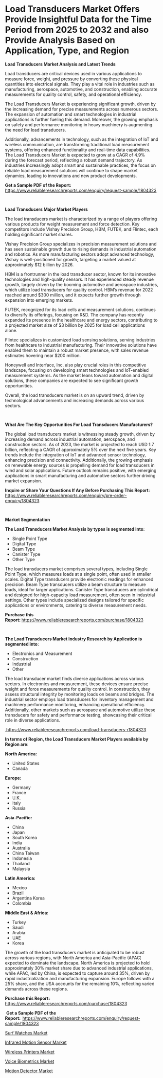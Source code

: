 <p><h1>Load Transducers Market Offers Provide Insightful Data for the Time Period from 2025 to 2032 and also Provide Analysis Based on Application, Type, and Region</h1></p><p><strong>Load Transducers Market Analysis and Latest Trends</strong></p>
<p><p>Load transducers are critical devices used in various applications to measure force, weight, and pressure by converting these physical quantities into electrical signals. They play a vital role in industries such as manufacturing, aerospace, automotive, and construction, enabling accurate measurements for quality control, safety, and operational efficiency.</p><p>The Load Transducers Market is experiencing significant growth, driven by the increasing demand for precise measurements across numerous sectors. The expansion of automation and smart technologies in industrial applications is further fueling this demand. Moreover, the growing emphasis on safety and performance monitoring in heavy machinery is augmenting the need for load transducers. </p><p>Additionally, advancements in technology, such as the integration of IoT and wireless communication, are transforming traditional load measurement systems, offering enhanced functionality and real-time data capabilities. The Load Transducers Market is expected to grow at a CAGR of 4.9% during the forecast period, reflecting a robust demand trajectory. As industries increasingly adopt smart and sustainable practices, the focus on reliable load measurement solutions will continue to shape market dynamics, leading to innovations and new product developments.</p></p>
<p><strong>Get a Sample PDF of the Report:&nbsp;</strong> <a href="https://www.reliableresearchreports.com/enquiry/request-sample/1804323?utm_campaign=9&utm_medium=2&utm_source=Github&utm_content=ia&utm_term=11022025&utm_id=load-transducers">https://www.reliableresearchreports.com/enquiry/request-sample/1804323</a></p>
<p>&nbsp;</p>
<p><strong>Load Transducers Major Market Players</strong></p>
<p><p>The load transducers market is characterized by a range of players offering various products for weight measurement and force detection. Key competitors include Vishay Precision Group, HBM, FUTEK, and Flintec, each holding significant market shares.</p><p>Vishay Precision Group specializes in precision measurement solutions and has seen sustainable growth due to rising demands in industrial automation and robotics. As more manufacturing sectors adopt advanced technology, Vishay is well-positioned for growth, targeting a market valued at approximately $12 billion by 2026.</p><p>HBM is a frontrunner in the load transducer sector, known for its innovative technologies and high-quality sensors. It has experienced steady revenue growth, largely driven by the booming automotive and aerospace industries, which utilize load transducers for quality control. HBM’s revenue for 2022 reached around $300 million, and it expects further growth through expansion into emerging markets.</p><p>FUTEK, recognized for its load cells and measurement solutions, continues to diversify its offerings, focusing on R&D. The company has recently expanded its presence in the healthcare and energy sectors, contributing to a projected market size of $3 billion by 2025 for load cell applications alone.</p><p>Flintec specializes in customized load sensing solutions, serving industries from healthcare to industrial manufacturing. Their innovative solutions have enabled them to maintain a robust market presence, with sales revenue estimates hovering near $200 million.</p><p>Honeywell and Interface, Inc. also play crucial roles in this competitive landscape, focusing on developing smart technologies and IoT-enabled measurement systems. As the market leans toward automation and digital solutions, these companies are expected to see significant growth opportunities.</p><p>Overall, the load transducers market is on an upward trend, driven by technological advancements and increasing demands across various sectors.</p></p>
<p>&nbsp;</p>
<p><strong>What Are The Key Opportunities For Load Transducers Manufacturers?</strong></p>
<p><p>The global load transducers market is witnessing steady growth, driven by increasing demand across industrial automation, aerospace, and construction sectors. As of 2023, the market is projected to reach USD 1.7 billion, reflecting a CAGR of approximately 5% over the next five years. Key trends include the integration of IoT and advanced sensor technology, enhancing precision and connectivity. Additionally, the growing emphasis on renewable energy sources is propelling demand for load transducers in wind and solar applications. Future outlook remains positive, with emerging applications in smart manufacturing and automotive sectors further driving market expansion.</p></p>
<p><strong>Inquire or Share Your Questions If Any Before Purchasing This Report:</strong> <a href="https://www.reliableresearchreports.com/enquiry/pre-order-enquiry/1804323?utm_campaign=9&utm_medium=2&utm_source=Github&utm_content=ia&utm_term=11022025&utm_id=load-transducers">https://www.reliableresearchreports.com/enquiry/pre-order-enquiry/1804323</a></p>
<p>&nbsp;</p>
<p><strong>Market Segmentation</strong></p>
<p><strong>The Load Transducers Market Analysis by types is segmented into:</strong></p>
<p><ul><li>Single Point Type</li><li>Digital Type</li><li>Beam Type</li><li>Canister Type</li><li>Other Type</li></ul></p>
<p><p>The load transducers market comprises several types, including Single Point Type, which measures loads at a single point, often used in smaller scales. Digital Type transducers provide electronic readings for enhanced precision. Beam Type transducers utilize a beam structure to measure loads, ideal for larger applications. Canister Type transducers are cylindrical and designed for high-capacity load measurement, often seen in industrial settings. Other types include specialized designs tailored for specific applications or environments, catering to diverse measurement needs.</p></p>
<p><strong>Purchase this Report:&nbsp;</strong><a href="https://www.reliableresearchreports.com/purchase/1804323?utm_campaign=9&utm_medium=2&utm_source=Github&utm_content=ia&utm_term=11022025&utm_id=load-transducers">https://www.reliableresearchreports.com/purchase/1804323</a></p>
<p>&nbsp;</p>
<p><strong>The Load Transducers Market Industry Research by Application is segmented into:</strong></p>
<p><ul><li>Electronics and Measurement</li><li>Construction</li><li>Industrial</li><li>Other</li></ul></p>
<p><p>The load transducer market finds diverse applications across various sectors. In electronics and measurement, these devices ensure precise weight and force measurements for quality control. In construction, they assess structural integrity by monitoring loads on beams and bridges. The industrial sector employs load transducers for inventory management and machinery performance monitoring, enhancing operational efficiency. Additionally, other markets such as aerospace and automotive utilize these transducers for safety and performance testing, showcasing their critical role in diverse applications.</p></p>
<p><a href="https://www.reliableresearchreports.com/load-transducers-r1804323?utm_campaign=9&utm_medium=2&utm_source=Github&utm_content=ia&utm_term=11022025&utm_id=load-transducers">&nbsp;https://www.reliableresearchreports.com/load-transducers-r1804323</a></p>
<p><strong>In terms of Region, the Load Transducers Market Players available by Region are:</strong></p>
<p>
    <p> <strong> North America: </strong>
        <ul>
            <li>United States</li>
            <li>Canada</li>
        </ul>
        </p> 
    <p> <strong> Europe: </strong>
        <ul>
            <li>Germany</li>
            <li>France</li>
            <li>U.K.</li>
            <li>Italy</li>
            <li>Russia</li>
        </ul>
        </p> 
    <p> <strong> Asia-Pacific: </strong>
        <ul>
            <li>China</li>
            <li>Japan</li>
            <li>South Korea</li>
            <li>India</li>
            <li>Australia</li>
            <li>China Taiwan</li>
            <li>Indonesia</li>
            <li>Thailand</li>
            <li>Malaysia</li>
        </ul>
        </p> 
    <p> <strong> Latin America: </strong>
        <ul>
            <li>Mexico</li>
            <li>Brazil</li>
            <li>Argentina Korea</li>
            <li>Colombia</li>
        </ul>
        </p> 
    <p> <strong> Middle East & Africa: </strong>
        <ul>
            <li>Turkey</li>
            <li>Saudi</li>
            <li>Arabia</li>
            <li>UAE</li>
            <li>Korea</li>
        </ul>
    </p>
    </p>
<p><p>The growth of the load transducers market is anticipated to be robust across various regions, with North America and Asia-Pacific (APAC) expected to dominate the landscape. North America is projected to hold approximately 30% market share due to advanced industrial applications, while APAC, led by China, is expected to capture around 35%, driven by rapid industrialization and manufacturing expansion. Europe follows with a 25% share, and the USA accounts for the remaining 10%, reflecting varied demands across these regions.</p></p>
<p><strong>Purchase this Report: </strong><a href="https://www.reliableresearchreports.com/purchase/1804323?utm_campaign=9&utm_medium=2&utm_source=Github&utm_content=ia&utm_term=11022025&utm_id=load-transducers">https://www.reliableresearchreports.com/purchase/1804323</a></p>
<p>&nbsp;<strong>Get a Sample PDF of the Report:&nbsp;&nbsp;</strong><a href="https://www.reliableresearchreports.com/enquiry/request-sample/1804323?utm_campaign=9&utm_medium=2&utm_source=Github&utm_content=ia&utm_term=11022025&utm_id=load-transducers">https://www.reliableresearchreports.com/enquiry/request-sample/1804323</a></p>
<p><strong></strong></p>
<p><p><a href="https://github.com/savannabyun726/Market-Research-Report-List-1/blob/main/surf-watches-market.md?utm_campaign=9&utm_medium=2&utm_source=Github&utm_content=ia&utm_term=11022025&utm_id=load-transducers">Surf Watches Market</a></p><p><a href="https://github.com/paljuhubeyde/Market-Research-Report-List-1/blob/main/infrared-motion-sensor-market.md?utm_campaign=9&utm_medium=2&utm_source=Github&utm_content=ia&utm_term=11022025&utm_id=load-transducers">Infrared Motion Sensor Market</a></p><p><a href="https://github.com/buqjavesora/Market-Research-Report-List-1/blob/main/wireless-printers-market.md?utm_campaign=9&utm_medium=2&utm_source=Github&utm_content=ia&utm_term=11022025&utm_id=load-transducers">Wireless Printers Market</a></p><p><a href="https://github.com/iwciasylvya/Market-Research-Report-List-1/blob/main/voice-biometrics-market.md?utm_campaign=9&utm_medium=2&utm_source=Github&utm_content=ia&utm_term=11022025&utm_id=load-transducers">Voice Biometrics Market</a></p><p><a href="https://github.com/vilolakoreni/Market-Research-Report-List-1/blob/main/motion-detector-market.md?utm_campaign=9&utm_medium=2&utm_source=Github&utm_content=ia&utm_term=11022025&utm_id=load-transducers">Motion Detector Market</a></p></p>